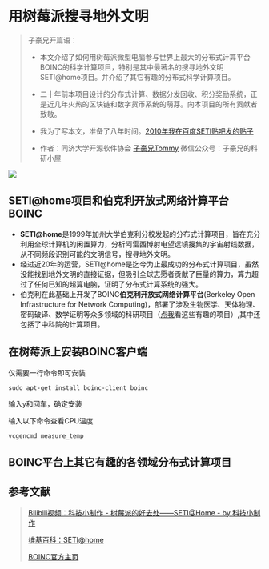 # 用树莓派搜寻地外文明

> 子豪兄开篇语：
>
> - 本文介绍了如何用树莓派微型电脑参与世界上最大的分布式计算平台BOINC的科学计算项目，特别是其中最著名的搜寻地外文明SETI@home项目。并介绍了其它有趣的分布式科学计算项目。
>
> - 二十年前本项目设计的分布式计算、数据分发回收、积分奖励系统，正是近几年火热的区块链和数字货币系统的萌芽。向本项目的所有贡献者致敬。
> - 我为了写本文，准备了八年时间。[2010年我在百度SETI贴吧发的贴子](http://tieba.baidu.com/p/706224156?pid=7368051602&cid=0#7368051602)
> - 作者：同济大学开源软件协会 [子豪兄Tommy](https://github.com/TommyZihao)  微信公众号：子豪兄的科研小屋

![](https://upload-images.jianshu.io/upload_images/13714448-47bffce99a5f5fb5.png?imageMogr2/auto-orient/strip%7CimageView2/2/w/1240)

## SETI@home项目和伯克利开放式网络计算平台BOINC

- **SETI@home**是1999年加州大学伯克利分校发起的分布式计算项目，旨在充分利用全球计算机的闲置算力，分析阿雷西博射电望远镜搜集的宇宙射线数据，从不同频段识别可能的文明信号，搜寻地外文明。
- 经过近20年的运营，SETI@home是迄今为止最成功的分布式计算项目，虽然没能找到地外文明的直接证据，但吸引全球志愿者贡献了巨量的算力，算力超过了任何已知的超算电脑，证明了分布式计算系统的强大。
- 伯克利在此基础上开发了BOINC**伯克利开放式网络计算平台**(Berkeley Open Infrastructure for Network Computing)，部署了涉及生物医学、天体物理、密码破译、数学证明等众多领域的科研项目（[点我](#BOINC平台上其它有趣的各领域分布式计算项目)看这些有趣的项目）,其中还包括了中科院的计算项目。

## 在树莓派上安装BOINC客户端

仅需要一行命令即可安装

```shell
sudo apt-get install boinc-client boinc
```

输入`y`和回车，确定安装

输入以下命令查看CPU温度

```shell
vcgencmd measure_temp
```

## BOINC平台上其它有趣的各领域分布式计算项目





## 参考文献

> [Bilibili视频：科技小制作 - 树莓派的好去处——SETI@Home - by 科技小制作](https://www.bilibili.com/video/av9388526?from=search&seid=6157990192498395439)
>
> [维基百科：SETI@home](https://zh.wikipedia.org/wiki/SETI@home)
>
> [BOINC官方主页](https://boinc.berkeley.edu/)



